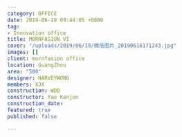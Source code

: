 ```yaml
---
category: OFFICE
date: 2019-06-19 09:44:05 +0800
tag:
- Innovation office
title: MORNFASION VI
cover: "/uploads/2019/06/19/微信图片_20190616171243.jpg"
images: []
client: mornfasion office
location: GuangZhou
area: "500"
designer: HARVEYWONG
members: XJX
construction: WDD
constructor: Yao Kanjun
construction_date: 
featured: true
published: false

---
```

